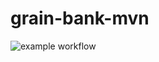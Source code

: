 # grain-bank-mvn
![example workflow](https://github.com/marcinleszczynski/grain-bank-mvn/actions/workflows/ci.yml/badge.svg)
